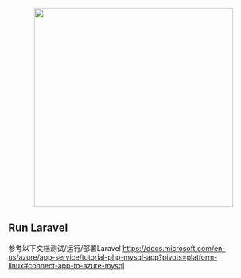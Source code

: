 <p align="center"><a href="https://laravel.com" target="_blank"><img src="https://raw.githubusercontent.com/laravel/art/master/logo-lockup/5%20SVG/2%20CMYK/1%20Full%20Color/laravel-logolockup-cmyk-red.svg" width="400"></a></p>

## Run Laravel

参考以下文档测试/运行/部署Laravel
https://docs.microsoft.com/en-us/azure/app-service/tutorial-php-mysql-app?pivots=platform-linux#connect-app-to-azure-mysql
